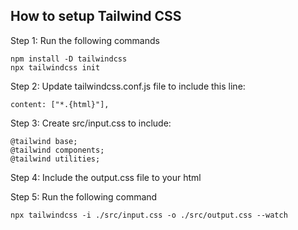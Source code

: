 ## How to setup Tailwind CSS

Step 1: Run the following commands

```
npm install -D tailwindcss 
npx tailwindcss init
```

Step 2: Update tailwindcss.conf.js file to include this line:
``` 
content: ["*.{html}"],
 ```

 Step 3: Create src/input.css to include:
 ```
 @tailwind base;
@tailwind components;
@tailwind utilities;
 ```

 Step 4: Include the output.css file to your html

Step 5: Run the following command
```
npx tailwindcss -i ./src/input.css -o ./src/output.css --watch
```
